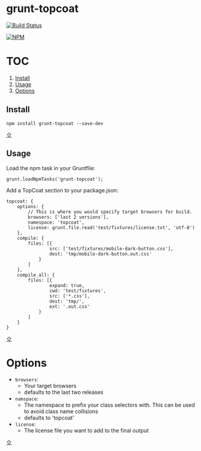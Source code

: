 grunt-topcoat
==================

[![Build Status](https://travis-ci.org/topcoat/grunt-topcoat.png?branch=master)](https://travis-ci.org/topcoat/grunt-topcoat)

[![NPM](https://nodei.co/npm/grunt-topcoat.png)](https://nodei.co/npm/grunt-topcoat/)

<a href="toc"></a>
TOC
=====================

1. [Install](#install)
1. [Usage](#usage)
1. [Options](#options)

<a href="install"></a>
Install
-------

`npm install grunt-topcoat --save-dev`

[⇧](#toc)

<a href="usage"></a>
Usage
-----

Load the npm task in your Gruntfile:

`grunt.loadNpmTasks('grunt-topcoat');`

Add a TopCoat section to your package.json:

```
topcoat: {
    options: {
        // This is where you would specify target browsers for build.
        browsers: ['last 2 versions'],
        namespace: 'topcoat',
        license: grunt.file.read('test/fixtures/license.txt', 'utf-8')
    },
    compile: {
        files: [{
                src: ['test/fixtures/mobile-dark-button.css'],
                dest: 'tmp/mobile-dark-button.out.css'
            }
        ]
    },
    compile_all: {
        files: [{
                expand: true,
                cwd: 'test/fixtures',
                src: ['*.css'],
                dest: 'tmp/',
                ext: '.out.css'
            }
        ]
    }
}
```

[⇧](#toc)

<a href="options"></a>
Options
=======

* `browsers`:
    * Your target browsers
    * defaults to the last two releases
* `namspace`:
    * The namespace to prefix your class selectors with. This can be used to avoid class name collisions
    * defaults to 'topcoat'
* `license`:
    * The license file you want to add to the final output

[⇧](#toc)

